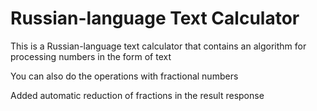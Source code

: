 # Russian-language Text Calculator

This is a Russian-language text calculator that contains an algorithm for processing numbers in the form of text

You can also do the operations with fractional numbers

Added automatic reduction of fractions in the result response
